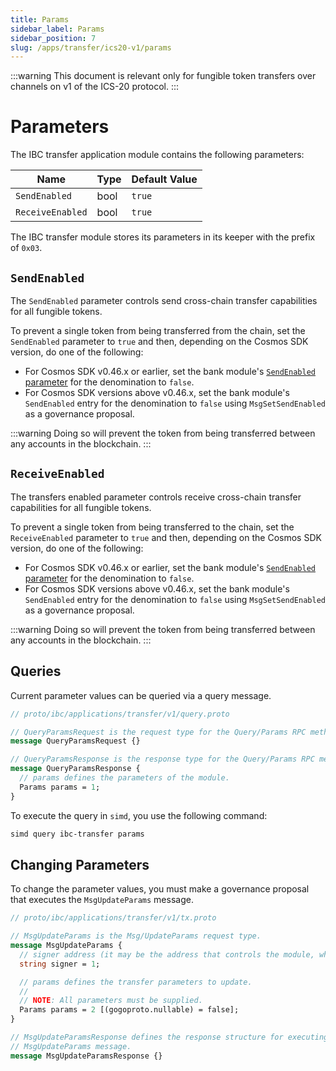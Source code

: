 ```yaml
---
title: Params
sidebar_label: Params
sidebar_position: 7
slug: /apps/transfer/ics20-v1/params
---
```


:::warning
This document is relevant only for fungible token transfers over channels on v1 of the ICS-20 protocol.
:::

# Parameters

The IBC transfer application module contains the following parameters:

| Name             | Type | Default Value |
| ---------------- | ---- | ------------- |
| `SendEnabled`    | bool | `true`        |
| `ReceiveEnabled` | bool | `true`        |

The IBC transfer module stores its parameters in its keeper with the prefix of `0x03`.

## `SendEnabled`

The `SendEnabled` parameter controls send cross-chain transfer capabilities for all fungible tokens.

To prevent a single token from being transferred from the chain, set the `SendEnabled` parameter to `true` and then, depending on the Cosmos SDK version, do one of the following:

- For Cosmos SDK v0.46.x or earlier, set the bank module's [`SendEnabled` parameter](https://github.com/cosmos/cosmos-sdk/blob/release/v0.46.x/x/bank/spec/05_params.md#sendenabled) for the denomination to `false`.
- For Cosmos SDK versions above v0.46.x, set the bank module's `SendEnabled` entry for the denomination to `false` using `MsgSetSendEnabled` as a governance proposal.

:::warning
Doing so will prevent the token from being transferred between any accounts in the blockchain.
:::

## `ReceiveEnabled`

The transfers enabled parameter controls receive cross-chain transfer capabilities for all fungible tokens.

To prevent a single token from being transferred to the chain, set the `ReceiveEnabled` parameter to `true` and then, depending on the Cosmos SDK version, do one of the following:

- For Cosmos SDK v0.46.x or earlier, set the bank module's [`SendEnabled` parameter](https://github.com/cosmos/cosmos-sdk/blob/release/v0.46.x/x/bank/spec/05_params.md#sendenabled) for the denomination to `false`.
- For Cosmos SDK versions above v0.46.x, set the bank module's `SendEnabled` entry for the denomination to `false` using `MsgSetSendEnabled` as a governance proposal.

:::warning
Doing so will prevent the token from being transferred between any accounts in the blockchain.
:::

## Queries

Current parameter values can be queried via a query message.

<!-- Turn it into a github code snippet in docusaurus: -->

```protobuf
// proto/ibc/applications/transfer/v1/query.proto

// QueryParamsRequest is the request type for the Query/Params RPC method.
message QueryParamsRequest {}

// QueryParamsResponse is the response type for the Query/Params RPC method.
message QueryParamsResponse {
  // params defines the parameters of the module.
  Params params = 1;
}
```

To execute the query in `simd`, you use the following command:

```bash
simd query ibc-transfer params
```

## Changing Parameters

To change the parameter values, you must make a governance proposal that executes the `MsgUpdateParams` message.

<!-- Turn it into a github code snippet in docusaurus: -->

```protobuf
// proto/ibc/applications/transfer/v1/tx.proto

// MsgUpdateParams is the Msg/UpdateParams request type.
message MsgUpdateParams {
  // signer address (it may be the address that controls the module, which defaults to x/gov unless overwritten).
  string signer = 1;

  // params defines the transfer parameters to update.
  //
  // NOTE: All parameters must be supplied.
  Params params = 2 [(gogoproto.nullable) = false];
}

// MsgUpdateParamsResponse defines the response structure for executing a
// MsgUpdateParams message.
message MsgUpdateParamsResponse {}
```
